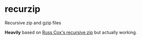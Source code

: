 # recurzip

Recursive zip and gzip files

**Heavily** based on [Russ Cox's recursive zip](https://research.swtch.com/zip) but actually working.
